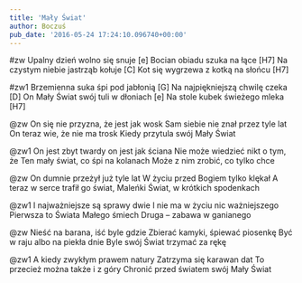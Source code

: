 ```yaml
---
title: 'Mały Świat'
author: Boczuś
pub_date: '2016-05-24 17:24:10.096740+00:00'
---
```


#zw
Upalny dzień wolno się snuje		[e]
Bocian obiadu szuka na łące		        [H7]
Na czystym niebie jastrząb kołuje	[C]
Kot się wygrzewa z kotką na słońcu	[H7]

#zw1
Brzemienna suka śpi pod jabłonią	[G]
Na najpiękniejszą chwilę czeka		[D]
On Mały Świat swój tuli w dłoniach	[e]
Na stole kubek świeżego mleka		[H7]

@zw
On się nie przyzna, że jest jak wosk
Sam siebie nie znał przez tyle lat
On teraz wie, że nie ma trosk
Kiedy przytula swój Mały Świat

@zw1
On jest zbyt twardy on jest jak ściana
Nie może wiedzieć nikt o tym, że
Ten mały świat, co śpi na kolanach
Może z nim zrobić, co tylko chce

@zw
On dumnie przeżył już tyle lat
W życiu przed Bogiem tylko klękał
A teraz w serce trafił go świat,
Maleńki Świat, w krótkich spodenkach

@zw1
I najważniejsze są sprawy dwie
I nie ma w życiu nic ważniejszego
Pierwsza to Świata Małego śmiech
Druga – zabawa w ganianego

@zw
Nieść na barana, iść byle gdzie
Zbierać kamyki, śpiewać piosenkę
Być w raju albo na piekła dnie
Byle swój Świat trzymać za rękę

@zw1
A kiedy zwykłym prawem natury
Zatrzyma się karawan dat
To przecież można także i z góry
Chronić przed światem swój Mały Świat
